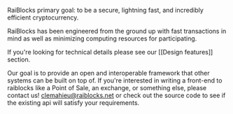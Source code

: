 RaiBlocks primary goal: to be a secure, lightning fast, and incredibly efficient cryptocurrency.

RaiBlocks has been engineered from the ground up with fast transactions in mind as well as minimizing computing resources for participating.

If you're looking for technical details please see our [[Design features]] section.

Our goal is to provide an open and interoperable framework that other systems can be built on top of.  If you're interested in writing a front-end to raiblocks like a Point of Sale, an exchange, or something else, please contact us! clemahieu@raiblocks.net or check out the source code to see if the existing api will satisfy your requirements.